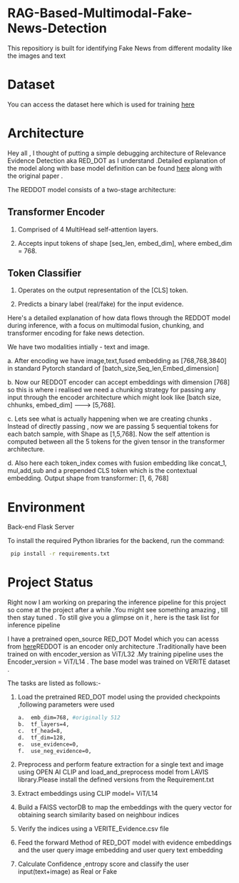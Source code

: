 # RAG-Based-Multimodal-Fake-News-Detection
This repositiory is built for identifying Fake News from different modality like the images and text 
# Dataset
You can access the dataset here which is used for training [here](https://github.com/stevejpapad/image-text-verification/tree/master/VERITE)

# Architecture 
Hey all , I thought of putting a simple debugging architecture of Relevance Evidence Detection aka RED_DOT as I understand .Detailed explanation of the model along with base model definition can be found [here](https://github.com/stevejpapad/relevant-evidence-detection) along with the original paper .

The REDDOT model consists of a two-stage architecture:

## Transformer Encoder

1. Comprised of 4 MultiHead self-attention layers.

2. Accepts input tokens of shape [seq_len, embed_dim], where embed_dim = 768.

## Token Classifier

1. Operates on the output representation of the [CLS] token.

2. Predicts a binary label (real/fake) for the input evidence.


Here's a detailed explanation of how data flows through the REDDOT model during inference, with a focus on multimodal fusion, chunking, and transformer encoding for fake news detection.

We have two modalities intially - text and image.

a. After encoding we have image,text,fused embedding as [768,768,3840] in standard Pytorch standard of [batch_size,Seq_len,Embed_dimension]

b. Now our REDDOT encoder can accept embeddings with dimension [768] so this is where i realised we  need a chunking strategy for passing any input through the encoder architecture which might  look like [batch size, chhunks, embed_dim] ---> [5,768].

c. Lets see what is actually happening when we are creating chunks . Instead of directly passing , now we are passing 5 sequential tokens for each batch sample, with Shape as [1,5,768]. Now the self attention is computed between all the 5 tokens for the given tensor in the transformer architecture.

d. Also here each token_index comes with fusion embedding like concat_1, mul,add,sub and a prepended CLS token which is the contextual embedding. Output shape from transformer: [1, 6, 768]


# Environment 

Back-end Flask Server


To install the required Python libraries for the backend, run the command:
```bash 
 pip install -r requirements.txt
```
# Project Status
Right now I am working on preparing the inference pipeline for this project so come at the project after a while  .You might see something amazing , till then stay tuned .
To still give you a glimpse on it , here is the task list for inference pipeline

I have a pretrained open_source RED_DOT Model which you can acesss from [here](https://github.com/aditisingh2912/RAG-Based-Multimodal-Fake-News-Detection-/blob/main/Training%20Pipeline/models%20(1).py)REDDOT is an encoder only architecture .Traditionally have been trained on with encoder_version as ViT/L32 .My training pipeline uses the  Encoder_version = ViT/L14 . The base model was trained on VERITE dataset . 

The tasks are listed as follows:-
1. Load the pretrained RED_DOT model  using the provided checkpoints ,following parameters were used
   ```bash
   a.  emb_dim=768, #originally 512
   b.  tf_layers=4, 
   c.  tf_head=8,
   d.  tf_dim=128,
   e.  use_evidence=0,
   f.  use_neg_evidence=0,
   ```
2. Preprocess and perform feature extraction for a single text and image using OPEN AI CLIP  and load_and_preprocess model from LAVIS library.Please install the defined versions from the Requirement.txt
   
3. Extract embeddings using CLIP model= ViT/L14
4. Build a FAISS vectorDB to map the embeddings with the query vector for obtaining search similarity based on neighbour indices
5. Verify the indices using a VERITE_Evidence.csv file
6. Feed the forward Method of RED_DOT model with evidence embeddings and the user query image embedding and user query text embedding
7. Calculate Confidence ,entropy score and classify the user input(text+image) as Real or Fake

